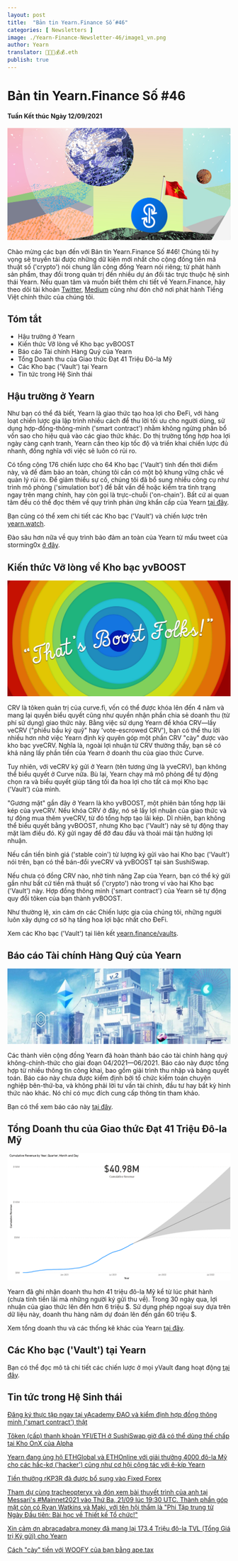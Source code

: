 ```yaml
---
layout: post
title:  "Bản tin Yearn.Finance Số #46"
categories: [ Newsletters ]
image: ./Yearn-Finance-Newsletter-46/image1_vn.png
author: Yearn
translator: 🤖💵💵💰💰.eth
publish: true
---
```


# Bản tin Yearn.Finance Số #46
#### Tuần Kết thúc Ngày 12/09/2021

![](image1_vn.png)

Chào mừng các bạn đến với Bản tin Yearn.Finance Số #46! Chúng tôi hy vọng sẽ truyền tải được những dữ kiện mới nhất cho cộng đồng tiền mã thuật số ('crypto') nói chung lẫn cộng đồng Yearn nói riêng; từ phát hành sản phẩm, thay đổi trong quản trị đến nhiều dự án đối tác trực thuộc hệ sinh thái Yearn. Nếu quan tâm và muốn biết thêm chi tiết về Yearn.Finance, hãy theo dõi tài khoản [Twitter](https://twitter.com/iearnfinance), [Medium](https://medium.com/iearn) cũng như đón chờ nơi phát hành Tiếng Việt chính thức của chúng tôi.

## **Tóm tắt**

- Hậu trường ở Yearn
- Kiến thức Vỡ lòng về Kho bạc yvBOOST
- Báo cáo Tài chính Hàng Quý của Yearn
- Tổng Doanh thu của Giao thức Đạt 41 Triệu Đô-la Mỹ
- Các Kho bạc ('Vault') tại Yearn
- Tin tức trong Hệ Sinh thái

## Hậu trường ở Yearn

Như bạn có thể đã biết, Yearn là giao thức tạo hoa lợi cho ĐeFi, với hàng loạt chiến lược gia lập trình nhiều cách để thu lời tối ưu cho người dùng, sử dụng hợp-đồng-thông-minh ('smart contract') nhằm không ngừng phân bổ vốn sao cho hiệu quả vào các giao thức khác. Do thị trường tổng hợp hoa lợi ngày càng cạnh tranh, Yearn cần theo kịp tốc độ và triển khai chiến lược đủ nhanh, đồng nghĩa với việc sẽ luôn có rủi ro.

Có tổng cộng 176 chiến lược cho 64 Kho bạc ('Vault') tính đến thời điểm này, và để đảm bảo an toàn, chúng tôi cần có một bộ khung vững chắc về quản lý rủi ro. Để giảm thiểu sự cố, chúng tôi đã bổ sung nhiều công cụ như trình mô phỏng ('simulation bot') để bắt vấn đề hoặc kiểm tra tình trạng ngay trên mạng chính, hay còn gọi là trực-chuỗi ('on-chain'). Bất cứ ai quan tâm đều có thể đọc thêm về quy trình phản ứng khẩn cấp của Yearn [tại đây](https://github.com/yearn/yearn-devdocs/blob/master/docs/developers/v2/EMERGENCY.md).

Bạn cũng có thể xem chi tiết các Kho bạc ('Vault') và chiến lược trên [yearn.watch](https://yearn.watch/).

Đào sâu hơn nữa về quy trình bảo đảm an toàn của Yearn từ mẩu tweet của storming0x [ở đây](https://twitter.com/storming0x/status/1436851219864059906).

## **Kiến thức Vỡ lòng về Kho bạc yvBOOST**

![](image2.png)

CRV là tôken quản trị của curve.fi, vốn có thể được khóa lên đến 4 năm và mang lại quyền biểu quyết cũng như quyền nhận phần chia sẻ doanh thu (từ phí sử dụng) giao thức này. Bằng việc sử dụng Yearn để khóa CRV—lấy veCRV ("phiếu bầu ký quỹ" hay 'vote-escrowed CRV'), bạn có thể thu lời nhiều hơn nhờ việc Yearn định kỳ quyên góp một phần CRV "cày" được vào kho bạc yveCRV. Nghĩa là, ngoài lợi nhuận từ CRV thường thấy, bạn sẽ có khả năng lấy phần tiền của Yearn ở doanh thu của giao thức Curve.

Tuy nhiên, với veCRV ký gửi ở Yearn (tên tương ứng là yveCRV), bạn không thể biểu quyết ở Curve nữa. Bù lại, Yearn chạy mã mô phỏng để tự động chọn ra và biểu quyết giúp tăng tối đa hoa lợi cho tất cả mọi Kho bạc ('Vault') của mình.

"Gương mặt" gần đây ở Yearn là kho yvBOOST, một phiên bản tổng hợp lãi kép của yveCRV. Nếu khóa CRV ở đây, nó sẽ lấy lợi nhuận của giao thức và tự động mua thêm yveCRV, từ đó tổng hợp tạo lãi kép. Dĩ nhiên, bạn không thể biểu quyết bằng yvBOOST, nhưng Kho bạc ('Vault') này sẽ tự động thay mặt làm điều đó. Ký gửi ngay để đỡ đau đầu và thoải mái tận hưởng lợi nhuận.

Nếu cần tiền bình giá ('stable coin') từ lượng ký gửi vào hai Kho bạc ('Vault') nói trên, bạn có thể bán-đổi yveCRV và yvBOOST tại sàn SushiSwap.

Nếu chưa có đồng CRV nào, nhờ tính năng Zap của Yearn, bạn có thể ký gửi gần như bất cứ tiền mã thuật số ('crypto') nào trong ví vào hai Kho bạc ('Vault') này. Hợp đồng thông minh ('smart contract') của Yearn sẽ tự động quy đổi tôken của bạn thành yvBOOST.

Như thường lệ, xin cảm ơn các Chiến lược gia của chúng tôi, những người luôn xây dựng cơ sở hạ tầng hoa lợi bậc nhất cho ĐeFi.

Xem các Kho bạc ('Vault') tại liên kết [yearn.finance/vaults](https://yearn.finance/vaults).

## Báo cáo Tài chính Hàng Quý của Yearn

![](image3.png)

Các thành viên cộng đồng Yearn đã hoàn thành báo cáo tài chính hàng quý không-chính-thức cho giai đoạn 04/2021—06/2021. Báo cáo này được tổng hợp từ nhiều thông tin công khai, bao gồm giải trình thu nhập và bảng quyết toán. Báo cáo này chưa được kiểm định bởi tổ chức kiểm toán chuyên nghiệp bên-thứ-ba, và không phải lời tư vấn tài chính, đầu tư hay bất kỳ hình thức nào khác. Nó chỉ có mục đích cung cấp thông tin tham khảo.

Bạn có thể xem báo cáo này [tại đây](https://github.com/yearn/yearn-pm/blob/master/financials/reports/2021Q2-yearn-quarterly-report.pdf).

## **Tổng Doanh thu của Giao thức Đạt 41 Triệu Đô-la Mỹ**

![](image4.png)

Yearn đã ghi nhận doanh thu hơn 41 triệu đô-la Mỹ kể từ lúc phát hành (chưa tính tiền lãi mà những người ký gửi thu về). Trong 30 ngày qua, lợi nhuận của giao thức lên đến hơn 6 triệu $. Sử dụng phép ngoại suy dựa trên dữ liệu này, doanh thu hàng năm dự đoán lên đến gần 60 triệu $.

Xem tổng doanh thu và các thống kê khác của Yearn [tại đây](https://www.yfistats.com/).

## **Các Kho bạc ('Vault') tại Yearn**

Bạn có thể đọc mô tả chi tiết các chiến lược ở mọi yVault đang hoạt động [tại đây](https://medium.com/yearn-state-of-the-vaults/the-vaults-at-yearn-9237905ffed3).

## **Tin tức trong Hệ Sinh thái**

[Đăng ký thực tập ngay tại yAcademy ĐAO và kiểm định hợp đồng thông minh ('smart contract') thật](https://twitter.com/yAcademyDAO/status/1435866622556659717)

[Tôken (cấp) thanh khoản YFI/ETH ở SushiSwap giờ đã có thể dùng thế chấp tại Kho OnX của Alpha](https://twitter.com/OnXFinance/status/1435229990681972741)

[Yearn đang ủng hộ ETHGlobal và ETHOnline với giải thưởng 4000 đô-la Mỹ cho các hắc-kơ ('hacker') cũng như cơ hội cộng tác với ê-kíp Yearn](https://twitter.com/iearnfinance/status/1436302183545196546)

[Tiền thưởng rKP3R đã được bổ sung vào Fixed Forex](https://twitter.com/thekeep3r/status/1437402914474037256)

[Tham dự cùng tracheopteryx và đón xem bài thuyết trình của anh tại Messari's #Mainnet2021 vào Thứ Ba, 21/09 lúc 19:30 UTC. Thành phần góp mặt còn có Ryan Watkins và Maki, với tên hội thẩm là "Phi Tập trung từ Ngày Đầu tiên: Bài học về Thiết kế Tổ chức!"](https://twitter.com/tracheopteryx/status/1436257062971977729)

[Xin cảm ơn abracadabra.money đã mang lại 173.4 Triệu đô-la TVL (Tổng Giá trị Ký gửi) cho Yearn](https://twitter.com/danielesesta/status/1437372628054982663?s=20)

[Cách "cày" tiền với WOOFY của bạn bằng ape.tax](https://twitter.com/ape_tax/status/1436908119817211913?s=20)
